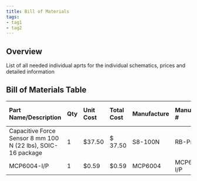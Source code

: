 ```yaml
---
title: Bill of Materials
tags:
- tag1
- tag2
---
```


## Overview
List of all needed individual aprts for the individual schematics, prices and detailed information

## Bill of Materials Table


| **Part Name/Description** | **Qty** | **Unit Cost** | **Total Cost** | **Manufacture** | **Manufacturer #** | **Vendor Link** |**Datasheet Link** | **Schematic Reference Designators** |
|:--------------------|:----|:---------------|:-----|:--------|:-----|:-----|:----|:-----|
Capacitive Force Sensor 8 mm 100 N (22 lbs), SOIC-16 package | 1 | $37.50 | $ 37.50 | S8-100N | RB-Pre-01 | [DigiKey](https://www.robotshop.com/products/capacitive-force-sensor-8-mm-100-n-22-lbs) | [datasheet link](https://cdn.robotshop.com/media/p/pre/rb-pre-01/pdf/singletact_manual.pdf) | RAp |
MCP6004-I/P |1 | $0.59 | $0.59 | MCP6004 | MCP6004-I/P | [DigiKey](https://www.digikey.com/en/products/detail/microchip-technology/MCP6004-I-P/523060) |n/a | RA0
